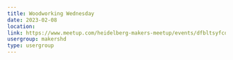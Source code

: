 ```yaml
---
title: Woodworking Wednesday
date: 2023-02-08
location: 
link: https://www.meetup.com/heidelberg-makers-meetup/events/dfbltsyfcdblb/
usergroup: makershd
type: usergroup
---
```

